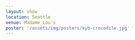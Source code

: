 ```yaml
---
layout: show
location: Seattle
venue: Madame Lou's
poster: '/assets/img/posters/kyb-crocodile.jpg'
---
```


